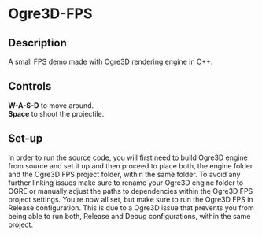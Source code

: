 # Ogre3D-FPS
## Description
A small FPS demo made with Ogre3D rendering engine in C++.

## Controls
<b>W-A-S-D</b> to move around.<br/>
<b>Space</b> to shoot the projectile.

## Set-up
In order to run the source code, you will first need to build Ogre3D engine from source and set it up and then proceed to place both, the engine folder and the Ogre3D FPS project folder, within the same folder.
To avoid any further linking issues make sure to rename your Ogre3D engine folder to OGRE or manually adjust the paths to dependencies within the Ogre3D FPS project settings. You're now all set, but make sure to run the Ogre3D FPS in Release configuration. This is due to a Ogre3D issue that prevents you from being able to run both, Release and Debug configurations, within the same project.
